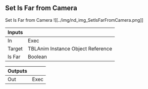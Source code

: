 ## Set Is Far from Camera
Set Is Far from Camera
![[../img/nd_img_SetIsFarFromCamera.png]]

|Inputs||
|--|--|
| In | Exec |
| Target | TBLAnim Instance Object Reference |
| Is Far | Boolean |

|Outputs||
|--|--|
| Out | Exec |
